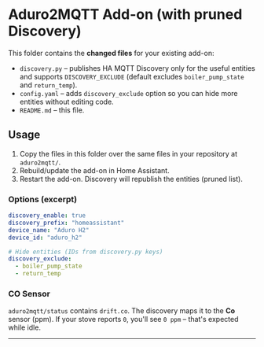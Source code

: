 # Aduro2MQTT Add-on (with pruned Discovery)

This folder contains the **changed files** for your existing add-on:
- `discovery.py` – publishes HA MQTT Discovery only for the useful entities and
  supports `DISCOVERY_EXCLUDE` (default excludes `boiler_pump_state` and `return_temp`).
- `config.yaml` – adds `discovery_exclude` option so you can hide more entities without editing code.
- `README.md` – this file.

## Usage

1. Copy the files in this folder over the same files in your repository at `aduro2mqtt/`.
2. Rebuild/update the add-on in Home Assistant.
3. Restart the add-on. Discovery will republish the entities (pruned list).

### Options (excerpt)

```yaml
discovery_enable: true
discovery_prefix: "homeassistant"
device_name: "Aduro H2"
device_id: "aduro_h2"

# Hide entities (IDs from discovery.py keys)
discovery_exclude:
  - boiler_pump_state
  - return_temp
```

### CO Sensor
`aduro2mqtt/status` contains `drift.co`. The discovery maps it to the **Co** sensor (ppm).
If your stove reports `0`, you'll see `0 ppm` – that's expected while idle.

---